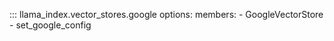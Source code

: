 ::: llama_index.vector_stores.google
    options:
      members:
        - GoogleVectorStore
        - set_google_config
